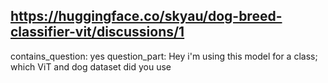 ## https://huggingface.co/skyau/dog-breed-classifier-vit/discussions/1

contains_question: yes
question_part: Hey i'm using this model for a class; which ViT and dog dataset did you use